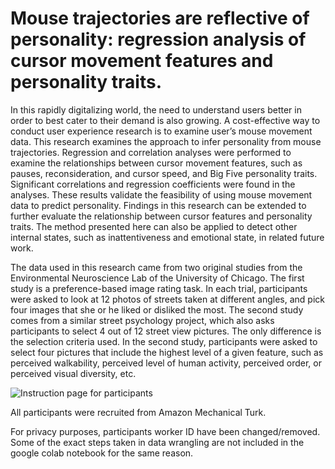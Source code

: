 # Mouse trajectories are reflective of personality: regression analysis of cursor movement features and personality traits.

In this rapidly digitalizing world, the need to understand users better in order to best cater to their demand is also growing. A cost-effective way to conduct user experience research is to examine user’s mouse movement data. This research examines the approach to infer personality from mouse trajectories. Regression and correlation analyses were performed to examine the relationships between cursor movement features, such as pauses, reconsideration, and cursor speed, and Big Five personality traits. Significant correlations and regression coefficients were found in the analyses. These results validate the feasibility of using mouse movement data to predict personality. Findings in this research can be extended to further evaluate the relationship between cursor features and personality traits. The method presented here can also be applied to detect other internal states, such as inattentiveness and emotional state, in related future work.


The data used in this research came from two original studies from the Environmental Neuroscience Lab of the University of Chicago. The first study is a preference-based image rating task. In each trial, participants were asked to look at 12 photos of streets taken at different angles, and pick four images that she or he liked or disliked the most. The second study comes from a similar street psychology project, which also asks participants to select 4 out of 12  street view pictures. The only difference is the selection criteria used. In the second study, participants were asked to select four pictures that include the highest level of a given feature, such as perceived walkability, perceived level of human activity,  perceived order,  or perceived visual diversity, etc. 

![Instruction page for participants](https://octodex.github.com/images/yaktocat.png)

All participants were recruited from Amazon Mechanical Turk. 


For privacy purposes, participants worker ID have been changed/removed. Some of the exact steps taken in data wrangling are not included in the google colab notebook for the same reason. 


